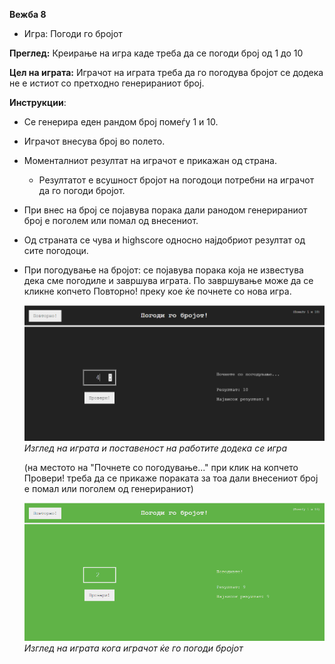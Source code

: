**Вежба 8**
- Игра: Погоди го бројот

**Преглед:** Креирање на игра каде треба да се погоди број од 1 до 10

**Цел на играта:** Играчот на играта треба да го погодува бројот се додека не е истиот со претходно генерираниот број.

**Инструкции**:  
- Се генерира еден рандом број помеѓу 1 и 10.
- Играчот внесува број во полето.
- Моменталниот резултат на играчот е прикажан од страна. 
   - Резултатот е всушност бројот на погодоци потребни на играчот да го погоди бројот.
- При внес на број се појавува порака дали ранодом генерираниот број е поголем или помал од внесениот.     
- Од страната се чува и highscore односно најдобриот резултат од сите погодоци.
- При погодување на бројот:  се појавува порака која не известува дека сме погодиле и завршува играта. По завршување може да се кликне копчето Повторно! преку кое ќе почнете со нова игра.

  ![](8_1.png)
  *Изглед на играта и поставеност на работите додека се игра*
  
  (на местото на "Почнете со погодување..." при клик на копчето Провери! треба да се прикаже пораката за тоа дали внесениот број е помал или поголем од генерираниот)
  
  ![](8-2.png)
  *Изглед на играта кога играчот ќе го погоди бројот*
